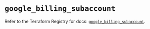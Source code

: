 # `google_billing_subaccount`

Refer to the Terraform Registry for docs: [`google_billing_subaccount`](https://registry.terraform.io/providers/hashicorp/google/6.5.0/docs/resources/billing_subaccount).
